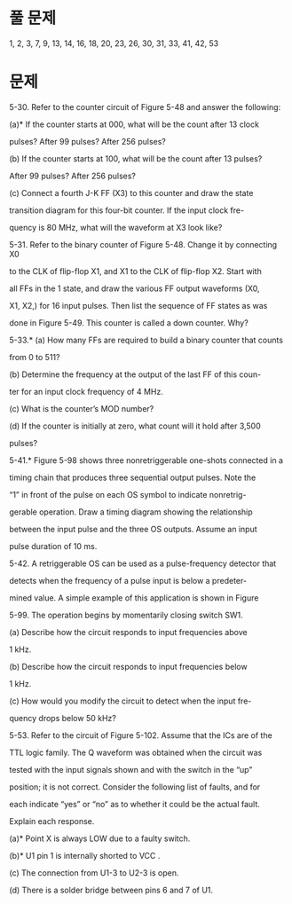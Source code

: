 # 풀 문제 
1, 2, 3, 7, 9, 13, 14, 16, 18, 20, 23, 26, 30, 31, 33, 41, 42, 53
# 문제


5-30. Refer to the counter circuit of Figure 5-48 and answer the following:

(a)* If the counter starts at 000, what will be the count after 13 clock

pulses? After 99 pulses? After 256 pulses?

(b) If the counter starts at 100, what will be the count after 13 pulses?

After 99 pulses? After 256 pulses?

(c) Connect a fourth J-K FF (X3) to this counter and draw the state

transition diagram for this four-bit counter. If the input clock fre-

quency is 80 MHz, what will the waveform at X3 look like?

5-31. Refer to the binary counter of Figure 5-48. Change it by connecting X0

to the CLK of flip-flop X1, and X1 to the CLK of flip-flop X2. Start with

all FFs in the 1 state, and draw the various FF output waveforms (X0,

X1, X2,) for 16 input pulses. Then list the sequence of FF states as was

done in Figure 5-49. This counter is called a down counter. Why?

5-33.* (a) How many FFs are required to build a binary counter that counts

from 0 to 511?

(b) Determine the frequency at the output of the last FF of this coun-

ter for an input clock frequency of 4 MHz.

(c) What is the counter’s MOD number?

(d) If the counter is initially at zero, what count will it hold after 3,500

pulses?

5-41.* Figure 5-98 shows three nonretriggerable one-shots connected in a

timing chain that produces three sequential output pulses. Note the

“1” in front of the pulse on each OS symbol to indicate nonretrig-

gerable operation. Draw a timing diagram showing the relationship

between the input pulse and the three OS outputs. Assume an input

pulse duration of 10 ms.

5-42. A retriggerable OS can be used as a pulse-frequency detector that

detects when the frequency of a pulse input is below a predeter-

mined value. A simple example of this application is shown in Figure

5-99. The operation begins by momentarily closing switch SW1.

(a) Describe how the circuit responds to input frequencies above

1 kHz.

(b) Describe how the circuit responds to input frequencies below

1 kHz.

(c) How would you modify the circuit to detect when the input fre-

quency drops below 50 kHz?

5-53. Refer to the circuit of Figure 5-102. Assume that the ICs are of the

TTL logic family. The Q waveform was obtained when the circuit was

tested with the input signals shown and with the switch in the “up”

position; it is not correct. Consider the following list of faults, and for

each indicate “yes” or “no” as to whether it could be the actual fault.

Explain each response.

(a)* Point X is always LOW due to a faulty switch.

(b)* U1 pin 1 is internally shorted to VCC .

(c) The connection from U1-3 to U2-3 is open.

(d) There is a solder bridge between pins 6 and 7 of U1.




